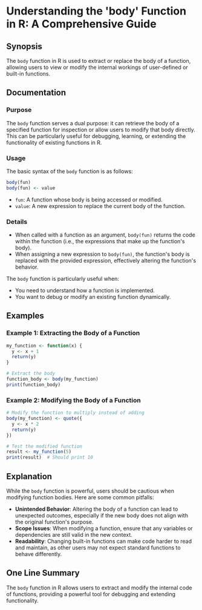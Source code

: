 <!--
Meta Description: # Understanding the 'body' Function in R: A Comprehensive Guide ## Synopsis The `body` function in R is used to extract or replace the body of a funct...
Meta Keywords: function, body, users, modify, functions
-->

# Understanding the 'body' Function in R: A Comprehensive Guide

## Synopsis
The `body` function in R is used to extract or replace the body of a function, allowing users to view or modify the internal workings of user-defined or built-in functions.

## Documentation

### Purpose
The `body` function serves a dual purpose: it can retrieve the body of a specified function for inspection or allow users to modify that body directly. This can be particularly useful for debugging, learning, or extending the functionality of existing functions in R.

### Usage
The basic syntax of the `body` function is as follows:

```R
body(fun)
body(fun) <- value
```

- `fun`: A function whose body is being accessed or modified.
- `value`: A new expression to replace the current body of the function.

### Details
- When called with a function as an argument, `body(fun)` returns the code within the function (i.e., the expressions that make up the function's body).
- When assigning a new expression to `body(fun)`, the function's body is replaced with the provided expression, effectively altering the function's behavior.

The `body` function is particularly useful when:
- You need to understand how a function is implemented.
- You want to debug or modify an existing function dynamically.

## Examples

### Example 1: Extracting the Body of a Function
```R
my_function <- function(x) {
  y <- x + 1
  return(y)
}

# Extract the body
function_body <- body(my_function)
print(function_body)
```

### Example 2: Modifying the Body of a Function
```R
# Modify the function to multiply instead of adding
body(my_function) <- quote({
  y <- x * 2
  return(y)
})

# Test the modified function
result <- my_function(5)
print(result)  # Should print 10
```

## Explanation
While the `body` function is powerful, users should be cautious when modifying function bodies. Here are some common pitfalls:
- **Unintended Behavior**: Altering the body of a function can lead to unexpected outcomes, especially if the new body does not align with the original function's purpose.
- **Scope Issues**: When modifying a function, ensure that any variables or dependencies are still valid in the new context.
- **Readability**: Changing built-in functions can make code harder to read and maintain, as other users may not expect standard functions to behave differently.

## One Line Summary
The `body` function in R allows users to extract and modify the internal code of functions, providing a powerful tool for debugging and extending functionality.